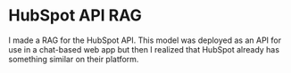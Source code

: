 # HubSpot API RAG

I made a RAG for the HubSpot API. This model was deployed as an API for use in a chat-based web app but then I realized that HubSpot already has something similar on their platform.
